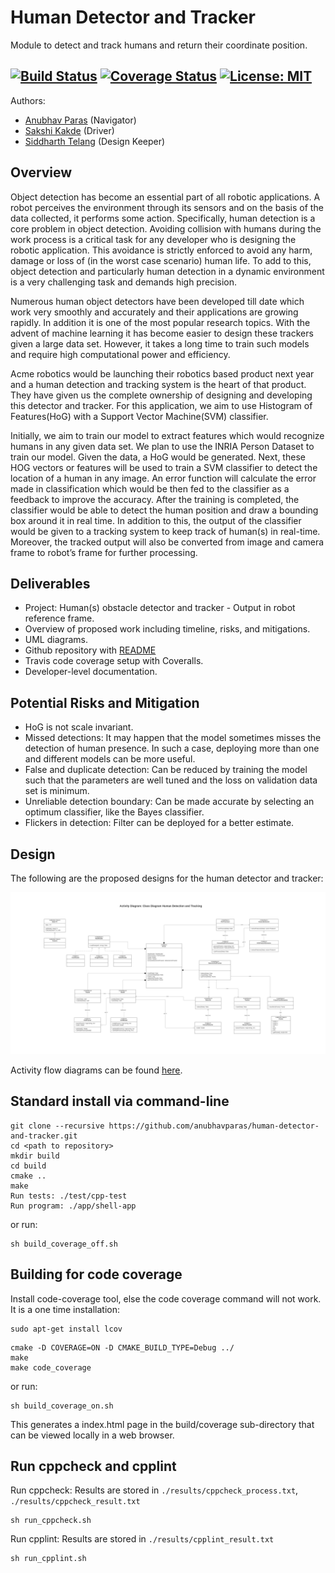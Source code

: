 # Human Detector and Tracker

Module to detect and track humans and return their coordinate position.

[![Build Status](https://app.travis-ci.com/anubhavparas/human-detector-and-tracker.svg?branch=main)](https://app.travis-ci.com/anubhavparas/human-detector-and-tracker)
[![Coverage Status](https://coveralls.io/repos/github/anubhavparas/human-detector-and-tracker/badge.png?branch=main)](https://coveralls.io/github/anubhavparas/human-detector-and-tracker?branch=main)
[![License: MIT](https://img.shields.io/badge/License-MIT-blue.svg)](https://opensource.org/licenses/MIT)
---

Authors: 
- [Anubhav Paras](https://github.com/anubhavparas) (Navigator)
- [Sakshi Kakde](https://github.com/sakshikakde) (Driver)
- [Siddharth Telang](https://github.com/siddharthtelang) (Design Keeper)

## Overview

Object detection has become an essential part of all robotic applications. A robot perceives the environment through its sensors and on the basis of the data collected, it performs some action. Specifically, human detection is a core problem in object detection. Avoiding collision with humans during the work process is a critical task for any developer who is designing the robotic application. This avoidance is strictly enforced to avoid any harm, damage or loss of (in the worst case scenario) human life. To add to this, object detection and particularly human detection in a dynamic environment is a very challenging task and demands high precision.

Numerous human object detectors have been developed till date which work very smoothly and accurately and their applications are growing rapidly. In addition it is one of the most popular research topics. With the advent of machine learning it has become easier to design these trackers given a large data set. However, it takes a long time to train such models and require high computational power and efficiency.

Acme robotics would be launching their robotics based product next year and a human detection and tracking system is the heart of that product. They have given us the complete ownership of designing and developing this detector and tracker. For this application, we aim to use Histogram of Features(HoG) with a Support Vector Machine(SVM) classifier.

Initially, we aim to train our model to extract features which would recognize humans in any given data set. We plan to use the INRIA Person Dataset to train our model. Given the data, a HoG would be generated. Next, these HOG vectors or features will be used to train a SVM classifier to detect the location of a human in any image. An error function will calculate the error made in classification which would be then fed to the classifier as a feedback to improve the accuracy. After the training is completed, the classifier would be able to detect the human position and draw a bounding box around it in real time. In addition to this, the output of the classifier would be given to a tracking system to keep track of human(s) in real-time. Moreover, the tracked output will also be converted from image and camera frame to robot’s frame for further processing.


## Deliverables
- Project: Human(s) obstacle detector and tracker - Output in robot reference frame.
- Overview of proposed work including timeline, risks, and mitigations.
- UML diagrams.
- Github repository with [README](./readme.md)
- Travis code coverage setup with Coveralls.
- Developer-level documentation.

## Potential Risks and Mitigation
- HoG is not scale invariant.
- Missed detections: It may happen that the model sometimes misses the detection of human presence. In such a case, deploying more than one and different models can be more useful.
- False and duplicate detection: Can be reduced by training the model such that the parameters are well tuned and the loss on validation data set is minimum.
- Unreliable detection boundary: Can be made accurate by selecting an optimum classifier, like the Bayes classifier.
- Flickers in detection: Filter can be deployed for a better estimate.

## Design
The following are the proposed designs for the human detector and tracker: 

![alt text](./docs/images/HumanDetectorTracker_ClassDiagram.png?raw=true "PID Controller")

Activity flow diagrams can be found [here](./docs/images/).


## Standard install via command-line
```
git clone --recursive https://github.com/anubhavparas/human-detector-and-tracker.git
cd <path to repository>
mkdir build
cd build
cmake ..
make
Run tests: ./test/cpp-test
Run program: ./app/shell-app
```
or run: 
```
sh build_coverage_off.sh
```

## Building for code coverage
Install code-coverage tool, else the code coverage command will not work. It is a one time installation: 
```
sudo apt-get install lcov
```
```
cmake -D COVERAGE=ON -D CMAKE_BUILD_TYPE=Debug ../
make
make code_coverage
```

or run: 
```
sh build_coverage_on.sh
```

This generates a index.html page in the build/coverage sub-directory that can be viewed locally in a web browser.

## Run cppcheck and cpplint
Run cppcheck: Results are stored in `./results/cppcheck_process.txt`, `./results/cppcheck_result.txt` 
```
sh run_cppcheck.sh
```

Run cpplint: Results are stored in `./results/cpplint_result.txt`
```
sh run_cpplint.sh
```




